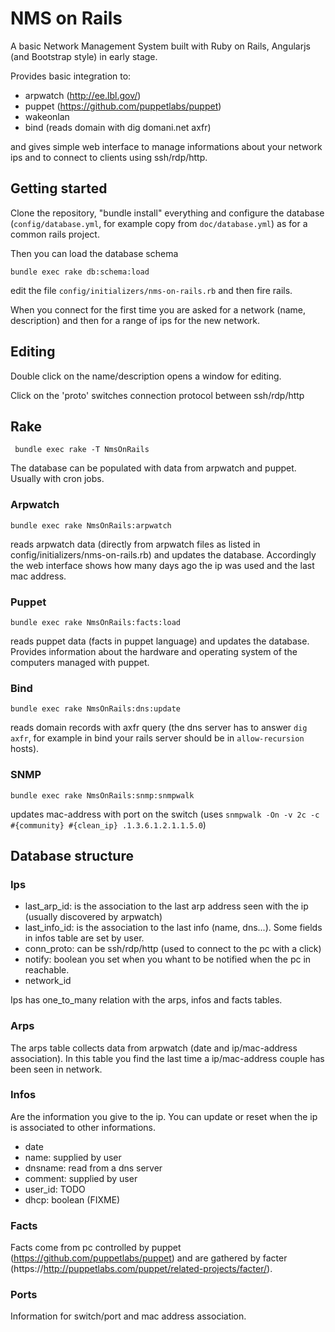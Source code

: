 NMS on Rails
=================

A basic Network Management System built with
Ruby on Rails, Angularjs (and Bootstrap style)
in early stage.

Provides basic integration to:

* arpwatch (http://ee.lbl.gov/)
* puppet (https://github.com/puppetlabs/puppet)
* wakeonlan
* bind (reads domain with dig domani.net axfr)

and gives simple web interface to manage informations
about your network ips and to connect to clients using
ssh/rdp/http.

## Getting started

Clone the repository, "bundle install" everything and
configure the database (`config/database.yml`, for example
copy from `doc/database.yml`) as for a common rails project.

Then you can load the database schema

```console
bundle exec rake db:schema:load
```

edit the file `config/initializers/nms-on-rails.rb`
and then fire rails.

When you connect for the first time you are asked 
for a network (name, description) and then for a range
of ips for the new network.

## Editing

Double click on the name/description opens a window 
for editing.

Click on the 'proto' switches connection protocol
between ssh/rdp/http

## Rake

```console
 bundle exec rake -T NmsOnRails
```

The database can be populated with data from arpwatch and
puppet. Usually with cron jobs.

### Arpwatch

```console
bundle exec rake NmsOnRails:arpwatch
```

reads arpwatch data (directly from arpwatch files as listed in config/initializers/nms-on-rails.rb) 
and updates the database. 
Accordingly the web interface shows how many days ago the ip was used and the last mac address.

### Puppet

```
bundle exec rake NmsOnRails:facts:load
```

reads puppet data (facts in puppet language) and updates the database.
Provides information about the hardware and operating
system of the computers managed with puppet.

### Bind

``` 
bundle exec rake NmsOnRails:dns:update
```

reads domain records with axfr query (the dns server has to answer
`dig axfr`, for example in bind your rails server should be in 
`allow-recursion` hosts).

### SNMP

```
bundle exec rake NmsOnRails:snmp:snmpwalk
```
updates mac-address with port on the switch (uses `snmpwalk -On -v 2c -c #{community} #{clean_ip} .1.3.6.1.2.1.1.5.0`)

## Database structure

### Ips

* last_arp_id:  is the association to the last arp address seen with the ip (usually discovered by arpwatch)
* last_info_id: is the association to the last info (name, dns...). Some fields in infos table are set by user.
* conn_proto: can be ssh/rdp/http (used to connect to the pc with a click)
* notify: boolean you set when you whant to be notified when the pc in reachable.
* network_id

Ips has one_to_many relation with the arps, infos and facts tables.

### Arps

The arps table collects data from arpwatch (date and ip/mac-address association). In this table you find the
last time a ip/mac-address couple has been seen in network.

### Infos

Are the information you give to the ip. You can update or reset when the ip is associated to other informations.
* date
* name: supplied by user
* dnsname: read from a dns server
* comment: supplied by user
* user_id: TODO
* dhcp: boolean (FIXME)

### Facts

Facts come from pc controlled by puppet (https://github.com/puppetlabs/puppet) and are 
gathered by facter (https://http://puppetlabs.com/puppet/related-projects/facter/).

### Ports

Information for switch/port and mac address association. 


